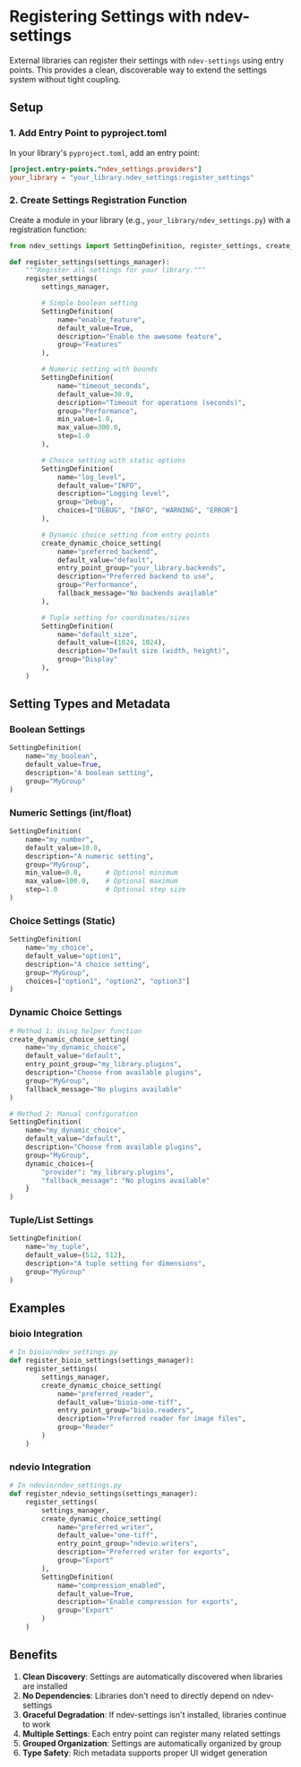 # Registering Settings with ndev-settings

External libraries can register their settings with `ndev-settings` using entry points. This provides a clean, discoverable way to extend the settings system without tight coupling.

## Setup

### 1. Add Entry Point to pyproject.toml

In your library's `pyproject.toml`, add an entry point:

```toml
[project.entry-points."ndev_settings.providers"]
your_library = "your_library.ndev_settings:register_settings"
```

### 2. Create Settings Registration Function

Create a module in your library (e.g., `your_library/ndev_settings.py`) with a registration function:

```python
from ndev_settings import SettingDefinition, register_settings, create_dynamic_choice_setting

def register_settings(settings_manager):
    """Register all settings for your library."""
    register_settings(
        settings_manager,

        # Simple boolean setting
        SettingDefinition(
            name="enable_feature",
            default_value=True,
            description="Enable the awesome feature",
            group="Features"
        ),

        # Numeric setting with bounds
        SettingDefinition(
            name="timeout_seconds",
            default_value=30.0,
            description="Timeout for operations (seconds)",
            group="Performance",
            min_value=1.0,
            max_value=300.0,
            step=1.0
        ),

        # Choice setting with static options
        SettingDefinition(
            name="log_level",
            default_value="INFO",
            description="Logging level",
            group="Debug",
            choices=["DEBUG", "INFO", "WARNING", "ERROR"]
        ),

        # Dynamic choice setting from entry points
        create_dynamic_choice_setting(
            name="preferred_backend",
            default_value="default",
            entry_point_group="your_library.backends",
            description="Preferred backend to use",
            group="Performance",
            fallback_message="No backends available"
        ),

        # Tuple setting for coordinates/sizes
        SettingDefinition(
            name="default_size",
            default_value=(1024, 1024),
            description="Default size (width, height)",
            group="Display"
        ),
    )
```

## Setting Types and Metadata

### Boolean Settings
```python
SettingDefinition(
    name="my_boolean",
    default_value=True,
    description="A boolean setting",
    group="MyGroup"
)
```

### Numeric Settings (int/float)
```python
SettingDefinition(
    name="my_number",
    default_value=10.0,
    description="A numeric setting",
    group="MyGroup",
    min_value=0.0,      # Optional minimum
    max_value=100.0,    # Optional maximum
    step=1.0            # Optional step size
)
```

### Choice Settings (Static)
```python
SettingDefinition(
    name="my_choice",
    default_value="option1",
    description="A choice setting",
    group="MyGroup",
    choices=["option1", "option2", "option3"]
)
```

### Dynamic Choice Settings
```python
# Method 1: Using helper function
create_dynamic_choice_setting(
    name="my_dynamic_choice",
    default_value="default",
    entry_point_group="my_library.plugins",
    description="Choose from available plugins",
    group="MyGroup",
    fallback_message="No plugins available"
)

# Method 2: Manual configuration
SettingDefinition(
    name="my_dynamic_choice",
    default_value="default",
    description="Choose from available plugins",
    group="MyGroup",
    dynamic_choices={
        "provider": "my_library.plugins",
        "fallback_message": "No plugins available"
    }
)
```

### Tuple/List Settings
```python
SettingDefinition(
    name="my_tuple",
    default_value=(512, 512),
    description="A tuple setting for dimensions",
    group="MyGroup"
)
```

## Examples

### bioio Integration
```python
# In bioio/ndev_settings.py
def register_bioio_settings(settings_manager):
    register_settings(
        settings_manager,
        create_dynamic_choice_setting(
            name="preferred_reader",
            default_value="bioio-ome-tiff",
            entry_point_group="bioio.readers",
            description="Preferred reader for image files",
            group="Reader"
        )
    )
```

### ndevio Integration
```python
# In ndevio/ndev_settings.py
def register_ndevio_settings(settings_manager):
    register_settings(
        settings_manager,
        create_dynamic_choice_setting(
            name="preferred_writer",
            default_value="ome-tiff",
            entry_point_group="ndevio.writers",
            description="Preferred writer for exports",
            group="Export"
        ),
        SettingDefinition(
            name="compression_enabled",
            default_value=True,
            description="Enable compression for exports",
            group="Export"
        )
    )
```

## Benefits

1. **Clean Discovery**: Settings are automatically discovered when libraries are installed
2. **No Dependencies**: Libraries don't need to directly depend on ndev-settings
3. **Graceful Degradation**: If ndev-settings isn't installed, libraries continue to work
4. **Multiple Settings**: Each entry point can register many related settings
5. **Grouped Organization**: Settings are automatically organized by group
6. **Type Safety**: Rich metadata supports proper UI widget generation
